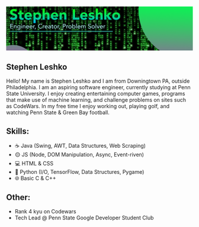 
![](https://github.com/StephenLeshko/StephenLeshko/blob/main/GitHubBanner.png)
## Stephen Leshko
Hello! My name is Stephen Leshko and I am from Downingtown PA, outside Philadelphia. I am an aspiring software engineer, currently studying at Penn State University. I enjoy creating entertaining computer games, programs that make use of machine learning, and challenge problems on sites such as CodeWars. In my free time I enjoy working out, playing golf, and watching Penn State & Green Bay football.

## Skills: 
* ☕ Java (Swing, AWT, Data Structures, Web Scraping)
* 🟡 JS (Node, DOM Manipulation, Async, Event-riven)
* 💻 HTML & CSS
* 🐍 Python (I/O, TensorFlow, Data Structures, Pygame)
* 🌐 Basic C & C++

## Other:
* Rank 4 kyu on Codewars
* Tech Lead @ Penn State Google Developer Student Club






